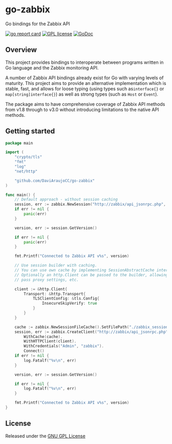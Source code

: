 # go-zabbix

Go bindings for the Zabbix API

[![go report card](https://goreportcard.com/badge/github.com/cavaliercoder/go-zabbix "go report card")](https://goreportcard.com/report/github.com/cavaliercoder/go-zabbix)
[![GPL license](https://img.shields.io/badge/license-GPL-brightgreen.svg)](https://opensource.org/licenses/gpl-license)
[![GoDoc](https://godoc.org/github.com/cavaliercoder/go-zabbix?status.svg)](https://godoc.org/github.com/cavaliercoder/go-zabbix)

## Overview

This project provides bindings to interoperate between programs written in Go
language and the Zabbix monitoring API.

A number of Zabbix API bindings already exist for Go with varying levels of
maturity. This project aims to provide an alternative implementation which is
stable, fast, and allows for loose typing (using types such as`interface{}` or
`map[string]interface{}`) as well as strong types (such as `Host` or `Event`).

The package aims to have comprehensive coverage of Zabbix API methods from v1.8
through to v3.0 without introducing limitations to the native API methods.

## Getting started

```go
package main

import (
	"crypto/tls"
	"fmt"
	"log"
	"net/http"

	"github.com/DaviAraujoCC/go-zabbix"
)

func main() {
	// Default approach - without session caching
	session, err := zabbix.NewSession("http://zabbix/api_jsonrpc.php", "Admin", "zabbix")
	if err != nil {
		panic(err)
	}

	version, err := session.GetVersion()

	if err != nil {
		panic(err)
	}

	fmt.Printf("Connected to Zabbix API v%s", version)

	// Use session builder with caching.
	// You can use own cache by implementing SessionAbstractCache interface
	// Optionally an http.Client can be passed to the builder, allowing to skip TLS verification,
	// pass proxy settings, etc.

	client := &http.Client{
		Transport: &http.Transport{
			TLSClientConfig: &tls.Config{
				InsecureSkipVerify: true
			}
		}
	}

	cache := zabbix.NewSessionFileCache().SetFilePath("./zabbix_session")
	session, err := zabbix.CreateClient("http://zabbix/api_jsonrpc.php").
		WithCache(cache).
		WithHTTPClient(client).
		WithCredentials("Admin", "zabbix").
		Connect()
	if err != nil {
		log.Fatalf("%v\n", err)
	}

	version, err := session.GetVersion()

	if err != nil {
		log.Fatalf("%v\n", err)
	}

	fmt.Printf("Connected to Zabbix API v%s", version)
}
```

## License

Released under the [GNU GPL License](https://github.com/cavaliercoder/go-zabbix/blob/master/LICENSE)

